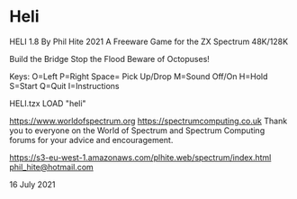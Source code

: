 # Heli
HELI 1.8 By Phil Hite 2021
A Freeware Game for the ZX Spectrum 48K/128K

Build the Bridge
Stop the Flood
Beware of Octopuses!

Keys:
O=Left
P=Right
Space= Pick Up/Drop
M=Sound Off/On
H=Hold
S=Start
Q=Quit
I=Instructions

HELI.tzx
LOAD "heli"

https://www.worldofspectrum.org
https://spectrumcomputing.co.uk
Thank you to everyone on the World of Spectrum and Spectrum Computing forums for your advice and encouragement.

https://s3-eu-west-1.amazonaws.com/plhite.web/spectrum/index.html
phil_hite@hotmail.com

16 July 2021
